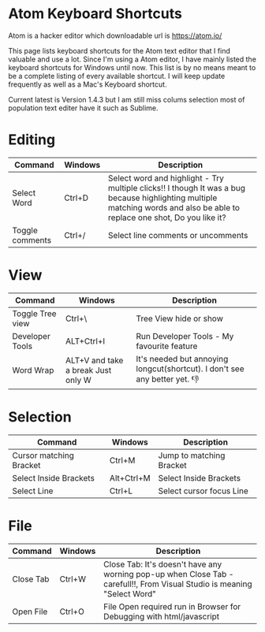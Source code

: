 # Atom Keyboard Shortcuts

Atom is a hacker editor which downloadable url is https://atom.io/ 

This page lists keyboard shortcuts for the Atom text editor that I find valuable and use a lot. Since I'm using a Atom editor, I have mainly listed the keyboard shortcuts for Windows until now. This list is by no means meant to be a complete listing of every available
shortcut. I will keep update frequently as well as a Mac's Keyboard shortcut.

Current latest is Version 1.4.3 but I am still miss colums selection most of population text editer have it such as Sublime.

# Editing

| Command | Windows | Description |
| --- | --- | --- |
| Select Word | Ctrl+D | Select word and highlight - Try multiple clicks!! I though It was a bug because highlighting multiple matching words and also be able to replace one shot, Do you like it? |
| Toggle comments | Ctrl+/ | Select line comments or uncomments |


# View
| Command | Windows | Description |
| --- | --- | --- |
| Toggle Tree view | Ctrl+\ | Tree View hide or show  |
| Developer Tools | ALT+Ctrl+I | Run Developer Tools - My favourite feature |
| Word Wrap | ALT+V and take a break Just only W | It's needed but annoying longcut(shortcut). I don't see any better yet. :-1: |


# Selection
| Command | Windows | Description |
| --- | --- | --- |
| Cursor matching Bracket | Ctrl+M | Jump to matching Bracket  |
| Select Inside Brackets | Alt+Ctrl+M | Select Inside Brackets  |
| Select Line | Ctrl+L | Select cursor focus Line  |


# File
| Command | Windows | Description |
| --- | --- | --- |
| Close Tab | Ctrl+W | Close Tab: It's doesn't have any worning pop-up when Close Tab - carefull!!, From Visual Studio is meaning "Select Word" |
| Open File | Ctrl+O | File Open required run in Browser for Debugging with html/javascript  |
